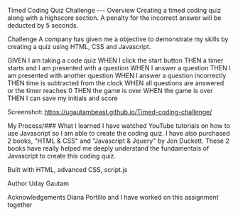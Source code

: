 Timed Coding Quiz Challenge
--- Overview
Creating a timed coding quiz along with a highscore section. A penalty for the incorrect answer will be deducted by 5 seconds.

Challenge
A company has given me a objective to demonstrate my skills by creating a quiz using HTML, CSS and Javascript. 

GIVEN I am taking a code quiz
WHEN I click the start button
THEN a timer starts and I am presented with a question
WHEN I answer a question
THEN I am presented with another question
WHEN I answer a question incorrectly
THEN time is subtracted from the clock
WHEN all questions are answered or the timer reaches 0
THEN the game is over
WHEN the game is over
THEN I can save my initials and score

Screenshot:
https://ugautambeast.github.io/Timed-coding-challenge/

My Process/### What I learned
I have watched YouTube tutorials on how to use Javascript so I am able to create the coding quiz. I have also purchased 2 books, "HTML & CSS" and "Javascript & Jquery" by Jon Duckett. These 2 books have really helped me deeply understand the fundamentals of Javascript to create this coding quiz. 

Built with
HTML, advanced CSS, script.js

Author
Uday Gautam

Acknowledgements
Diana Portillo and I have worked on this assignment together
